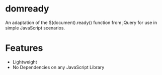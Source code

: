 # domready

An adaptation of the $(document).ready() function from jQuery for use
in simple JavaScript scenarios. 

# Features

- Lightweight
- No Dependencies on any JavaScript Library
